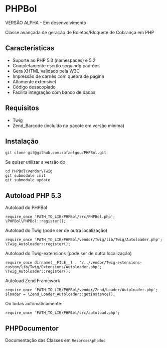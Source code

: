 # PHPBol

VERSÃO ALPHA - Em desenvolvimento

Classe avançada de geração de Boletos/Bloquete de Cobrança em PHP

## Características

* Suporte ao PHP 5.3 (namespaces) e 5.2
* Completamente escrito seguindo padrões
* Gera XHTML validado pela W3C
* Impressão de carnês com quebra de página
* Altamente extensível
* Código desacoplado
* Facilita integração com banco de dados


## Requisitos

* Twig
* Zend_Barcode (incluído no pacote em versão mínima)

## Instalação

    git clone git@github.com:rafaelgou/PHPBol.git

Se quiser utilizar a versão do

    cd PHPBol\vendor\Twig
    git submodule init
    git submodule update

## Autoload PHP 5.3

Autoload do PHPBol

    require_once 'PATH_TO_LIB/PHPBol/src/PHPBol.php';
    \PHPBol\PHPBol::register();

Autoload do Twig (pode ser de outra localização)

    require_once 'PATH_TO_LIB/PHPBol/vendor/Twig/lib/Twig/Autoloader.php';
    \Twig_Autoloader::register();

Autoload do Twig-extensions (pode ser de outra localização)

    require_once dirname(__FILE__) . '/../vendor/Twig-extensions-custom/lib/Twig/Extensions/Autoloader.php';
    \Twig_Autoloader::register();

Autoload Zend Framework

    require_once 'PATH_TO_LIB/PHPBol/vendor/Zend/Loader/Autoloader.php';
    $loader = \Zend_Loader_Autoloader::getInstance();

Ou todas automaticamente:

    require_once 'PATH_TO_LIB/PHPBol/src/autoload.php';

## PHPDocumentor

Documentação das Classes em `Resorces\phpdoc`

